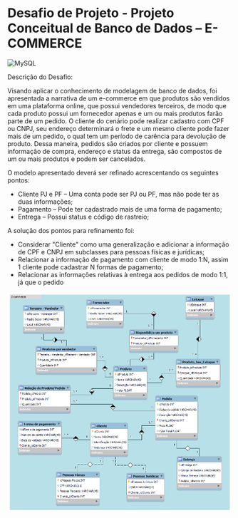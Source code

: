 # Desafio de Projeto - Projeto Conceitual de Banco de Dados – E-COMMERCE

![MySQL](https://img.shields.io/badge/mysql-%2300f.svg?style=for-the-badge&logo=mysql&logoColor=white)

Descrição do Desafio: 

Visando aplicar o conhecimento de modelagem de banco de dados, foi apresentada a narrativa de um e-commerce em que produtos são vendidos em uma plataforma online, que possui vendedores terceiros, de modo que cada produto possui um fornecedor apenas e um ou mais produtos farão parte de um pedido. 
O cliente do cenário pode realizar cadastro com CPF ou CNPJ, seu endereço determinará o frete e um mesmo cliente pode fazer mais de um pedido, o qual tem um período de carência para devolução de produto.
Dessa maneira, pedidos são criados por cliente e possuem informação de compra, endereço e status da entrega, são compostos de um ou mais produtos e podem ser cancelados.

O modelo apresentado deverá ser refinado acrescentando os seguintes pontos:

* Cliente PJ e PF – Uma conta pode ser PJ ou PF, mas não pode ter as duas informações;
* Pagamento – Pode ter cadastrado mais de uma forma de pagamento;
* Entrega – Possui status e código de rastreio;

A solução dos pontos para refinamento foi:
* Considerar "Cliente" como uma generalização e adicionar a informação de CPF e CNPJ em subclasses para pessoas físicas e jurídicas;
* Relacionar a informação de pagamento com cliente de modo 1:N, assim 1 cliente pode cadastrar N formas de pagamento;
* Relacionar as informações relativas à entrega aos pedidos de modo 1:1, já que o pedido 

![Projeto Conceitual](E-commerce&#32;refinado.png)